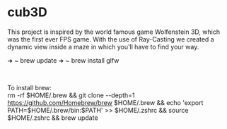 # cub3D
This project is inspired by the world famous game Wolfenstein 3D, which was the first ever FPS game. With the use of Ray-Casting we created a dynamic view inside a maze in which you'll have to find your way.

➜  ~ brew update
➜  ~ brew install glfw

<br>

To install brew:<br>
rm -rf $HOME/.brew && git clone --depth=1 https://github.com/Homebrew/brew $HOME/.brew && echo 'export PATH=$HOME/.brew/bin:$PATH' >> $HOME/.zshrc && source $HOME/.zshrc && brew update